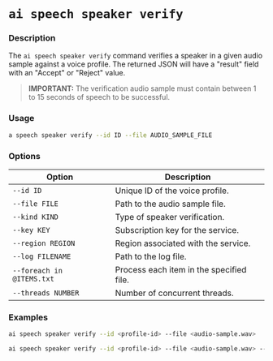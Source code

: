 # `ai speech speaker verify`

### Description
The `ai speech speaker verify` command verifies a speaker in a given audio sample against a voice profile. The returned JSON will have a "result" field with an "Accept" or "Reject" value.

> **IMPORTANT:** The verification audio sample must contain between 1 to 15 seconds of speech to be successful.

### Usage
``` bash
a speech speaker verify --id ID --file AUDIO_SAMPLE_FILE
```

### Options
| Option          | Description                         |
|-----------------|-------------------------------------|
| `--id ID`         | Unique ID of the voice profile.     |
| `--file FILE`     | Path to the audio sample file.      |
| `--kind KIND`     | Type of speaker verification.       |
| `--key KEY`       | Subscription key for the service.   |
| `--region REGION` | Region associated with the service. |
| `--log FILENAME`  | Path to the log file.               |
| `--foreach in @ITEMS.txt` | Process each item in the specified file. |
| `--threads NUMBER` | Number of concurrent threads.      |

### Examples

``` bash title="Verify a speaker with a provided audio sample"
ai speech speaker verify --id <profile-id> --file <audio-sample.wav>
```

``` bash title="Verify a speaker with additional options"
ai speech speaker verify --id <profile-id> --file <audio-sample.wav> --kind <verification-kind> --log <logfile.log> --threads 4
```

